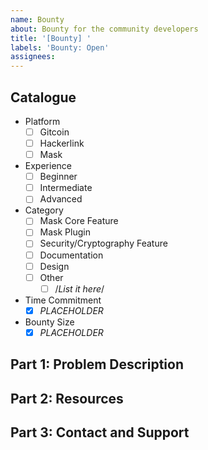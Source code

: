 ```yaml
---
name: Bounty
about: Bounty for the community developers
title: '[Bounty] '
labels: 'Bounty: Open'
assignees:
---
```


## Catalogue

- Platform
  - [ ] Gitcoin
  - [ ] Hackerlink
  - [ ] Mask
- Experience
  - [ ] Beginner
  - [ ] Intermediate
  - [ ] Advanced
- Category
  - [ ] Mask Core Feature
  - [ ] Mask Plugin
  - [ ] Security/Cryptography Feature
  - [ ] Documentation
  - [ ] Design
  - [ ] Other
    - [ ] /_List it here_/
- Time Commitment
  - [x] *PLACEHOLDER*
- Bounty Size
  - [x] *PLACEHOLDER*

## Part 1: Problem Description

## Part 2: Resources

## Part 3: Contact and Support


